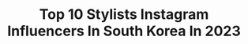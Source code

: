 ---
title: Top 10 Stylists Instagram Influencers In South Korea In 2023
description: >-
  Find top stylists Instagram influencers in South Korea in 2023. Most popular hashtags: #celeb #turbantuesday #valentino.
platform: Instagram
hits: 25
text_top: Identify the best Instagram influencers on inBeat.
text_bottom: Our database aggregates 25 Instagram influencers like this in South Korea for you to work with.
profiles:
  - username: "hyeseo_n2"
    fullname: >-
      혜소니👀
    bio: >-
      Stylist👗 hye seon
    location: "South Korea"
    followers: 22202
    engagement: 1690
    commentsToLikes: 0.016624
    id: ck5bvkssrjus20i11i5ooo7ey
    verified: false
    hashtags: "#iu, #herimageherstory, #celebrity, #bongkok"
  - username: "wwwwwwn88"
    fullname: >-
      
    bio: >-
      노주희 STYLIST👗 듀이듀이
    location: "South Korea"
    followers: 62770
    engagement: 910
    commentsToLikes: 0.011770
    id: ck5bvkrotjuoy0i119ffwajwd
    verified: false
    hashtags: "#rerhee, #celeb, #youaremycelebrity, #gqkorea"
  - username: "iamladymandy"
    fullname: >-
      Lady Mandy
    bio: >-
      Style artist: Personal |fashion Stylist |Fashion pop culture | #theladystyles Subscribe to my new cooking show with Mr O 😇😇👇🏾
    location: "South Korea"
    followers: 45280
    engagement: 510
    commentsToLikes: 0.010469
    id: ck5zs65pyxwjj0i14lr32x9jn
    verified: false
    hashtags: "#bodylove, #turbantuesday, #theladystyles, #igkenya"
  - username: "pvrkjiyeon"
    fullname: >-
      Jiyeon Park
    bio: >-
      STYLIST wealltry01@gmail.com
    location: "South Korea"
    followers: 16565
    engagement: 385
    commentsToLikes: 0.009412
    id: ck0w3zluiw2rh0i19xuak7tal
    verified: false
    hashtags: ""
  - username: "raymondchae"
    fullname: >-
      raymondchae
    bio: >-
      Stylist/Creative director/Raymond Chae 채한석. www.raymondchae.com Editor in chief @fassionmag www.fassionmag.com
    location: "South Korea"
    followers: 35747
    engagement: 83
    commentsToLikes: 0.022912
    id: ck0tugv8u73lv0i19fse8kkyx
    verified: true
    hashtags: "#iwillsurvive, #salonpresentation, #soybeanoilprinted, #placemat1234"
  - username: "cheristyle_"
    fullname: >-
      CHERI 챌미
    bio: >-
      Art. creator 🇰🇷🇬🇧 stylist in @styledbycherinara cherimyun@gmail.com
    location: "South Korea"
    followers: 206444
    engagement: 319
    commentsToLikes: 0.008892
    id: ck0tyckysmfj20i19x7yd6b16
    verified: false
    hashtags: "#onitsukatiger, #dentigre, #dentigretaichi, #jimmychoo"
  - username: "yomizyul"
    fullname: >-
      yomi ヨミ/ 요미
    bio: >-
      @yomiboom_official Designer / Stylist / Buyer Connect DM🇨🇳🇯🇵🇰🇷
    location: "South Korea"
    followers: 90466
    engagement: 161
    commentsToLikes: 0.003217
    id: ck5zm9v0jm68l0i149c6mzma4
    verified: false
    hashtags: "#helloween, #offwhitedunk"
  - username: "f22lmin"
    fullname: >-
      Mingyu Lee
    bio: >-
      fashion stylist @firestudio_official
    location: "South Korea"
    followers: 7456
    engagement: 408
    commentsToLikes: 0.035587
    id: ck0u0ugd5utnk0i19gkxhc15v
    verified: false
    hashtags: "#sanghunlee, #berluti, #driesvannoten, #andriyskrynnyk"
  - username: "wwwseoyun"
    fullname: >-
      멥시헤어디자이너 서윤 /MEPCI 대표원장
    bio: >-
      hair stylist MEPCI대표 신사동627-14📞02 514 7858 @mepci @mepci_wedding
    location: "South Korea"
    followers: 17797
    engagement: 420
    commentsToLikes: 0.008144
    id: ck5hec5nas5dr0i11amhxg93a
    verified: false
    hashtags: "#hair, #mepci, #makeup, #ohmygirl"
  - username: "erikawfong"
    fullname: >-
      Erika Fong
    bio: >-
      Korean | Chinese | British Creative Director | Stylist | Actor Represented by Hg5 Entertainment Founder @dewystone
    location: "South Korea"
    followers: 45387
    engagement: 214
    commentsToLikes: 0.028748
    id: ckap2w55u0krw0i78fdt1t7pv
    verified: false
    hashtags: ""
---